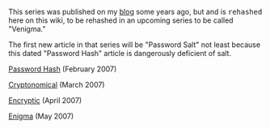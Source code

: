 This series was published on my [blog](http://weblogs.java.net/evanx) some years ago, but and is <tt>rehashed</tt> here on this wiki, to be rehashed in an upcoming series to be called "Venigma."

The first new article in that series will be "Password Salt" not least because this dated "Password Hash" article is dangerously deficient of salt.

[Password Hash](PasswordHash.md) (February 2007)

[Cryptonomical](Cryptonomical.md) (March 2007)

[Encryptic](Encryptic.md) (April 2007)

[Enigma](Enigma.md) (May 2007)